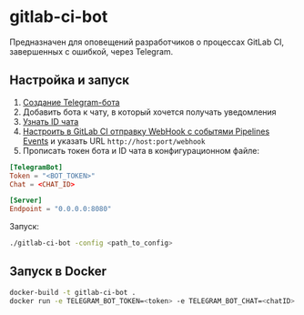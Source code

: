 # gitlab-ci-bot

Предназначен для оповещений разработчиков о процессах GitLab CI, завершенных с ошибкой, через Telegram.

## Настройка и запуск

1. [Создание Telegram-бота](https://core.telegram.org/bots#3-how-do-i-create-a-bot)
1. Добавить бота к чату, в который хочется получать уведомления
1. [Узнать ID чата](https://sean-bradley.medium.com/get-telegram-chat-id-80b575520659)
1. [Настроить в GitLab CI отправку WebHook с событями Pipelines Events](https://docs.gitlab.com/ee/user/project/integrations/webhooks.html#configure-a-webhook-in-gitlab) и указать URL `http://host:port/webhook`
1. Прописать токен бота и ID чата в конфигурационном файле:
```toml
[TelegramBot]
Token = "<BOT_TOKEN>"
Chat = <CHAT_ID>

[Server]
Endpoint = "0.0.0.0:8080"
```

Запуск:

```bash
./gitlab-ci-bot -config <path_to_config>
```

## Запуск в Docker

```bash
docker-build -t gitlab-ci-bot .
docker run -e TELEGRAM_BOT_TOKEN=<token> -e TELEGRAM_BOT_CHAT=<chatID> -p 0.0.0.0:8080:8080/tcp gitlab-ci-bot
```
